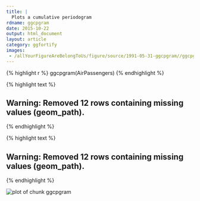 ```yaml
---
title: |
  Plots a cumulative periodogram
rdname: ggcpgram
date: 2015-10-22
output: html_document
layout: article
category: ggfortify
images:
 - /allYourFigureAreBelongToUs/figure/source/1991-05-31-ggcpgram//ggcpgram-1.png
---
```





{% highlight r %}
ggcpgram(AirPassengers)
{% endhighlight %}



{% highlight text %}
## Warning: Removed 12 rows containing missing values (geom_path).
{% endhighlight %}



{% highlight text %}
## Warning: Removed 12 rows containing missing values (geom_path).
{% endhighlight %}

![plot of chunk ggcpgram](/allYourFigureAreBelongToUs/figure/source/1991-05-31-ggcpgram/ggcpgram-1.png) 